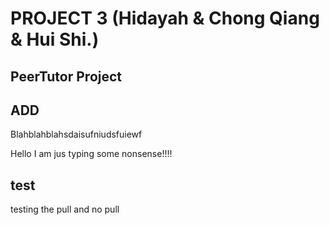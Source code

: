
# PROJECT 3 (Hidayah & Chong Qiang & Hui Shi.)

## PeerTutor Project


## ADD
Blahblahblahsdaisufniudsfuiewf



Hello I am jus typing some nonsense!!!!

## test
testing the pull and no pull
